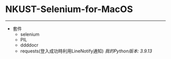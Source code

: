 # NKUST-Selenium-for-MacOS
---
* 套件
  * selenium
  * PIL
  * ddddocr
  * requests(登入成功時利用LineNotify通知)
_我的Python版本: 3.9.13_


